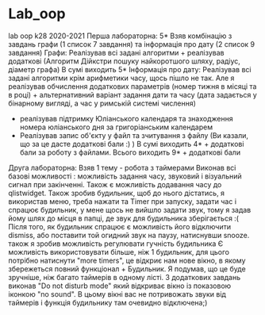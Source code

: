 # Lab_oop
lab oop k28 2020-2021
Перша лабораторна:
5*
Взяв комбінацію з завдань графи (1 список 7 завдання) та інформація про дату (2 список 9 завдання)
Графи: Реалізував всі задані алгоритми + реалізував додаткові (Алгоритм Дійкстри пошуку найкоротшого шляху, радіус, діаметр графа)
В сумі виходить 5*
Інформація про дату:
Реалізував всі задані алгоритми крім арифметики часу, щось пішло не так. Але я реалізував обчислення додаткових параметрів (номер
тижня в місяці та в році) + альтернативний варіант задання дати та часу (дата задається у бінарному вигляді, а час у римській системі числення)
+ реалізував підтримку Юліанського календаря та знаходження номера юліанського дня за григоріанським календарем
+ Реалізував запис об'єкту у файл та зчитування з файлу (Ви казали, що за це дасте додаткові бали :) )
В сумі виходить 4* + додаткові  бали за роботу з файлами.
Всього виходить 9* + додаткові бали 

Друга лабораторна:
Взяв 1 тему - робота з таймерами
Виконав всі базові можливості : можливість задання часу, звуковий і візуальний сигнал при закінченні. 
Також є можливість додавання часу до qlistwidget.
Також зробив будильник, щоб до нього дістатись, я використав меню, треба нажати та Timer при запуску, задати час і спрацює будильник, у мене щось не вийшло задати звук, тому я задав йому шлях до місця в папці, де звук для будильника зберігається :(
Після того, як будильник спрацює є можливість його відключити dismiss, або поставити той огидний звук на паузу, натиснувши snooze. також я зробив можливість регулювати гучність будильника
Є можливість використовувати більше, ніж 1 будильник, для цього потрібно натиснути "more timers", це відкриє нам нове вікно, в якому збережеться повний функціонал + Будильник.
Я подумав, що це буде зручніше, ніж багато таймерів в одному лісті.
З додаткових завдань виконав "Do not disturb mode" який відкриває вікно iз показовою іконкою "no sound". В цьому вікні вас не потривожать звуки від таймерів і функція будильнику там очевидно відключена;)



